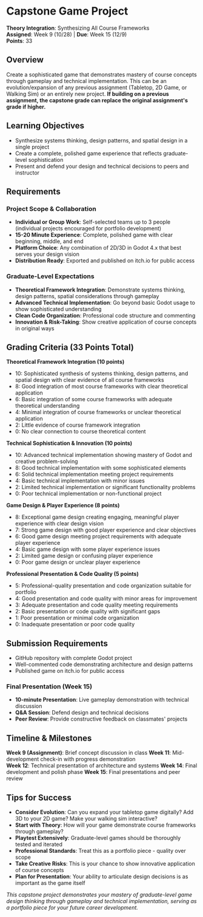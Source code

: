 
# Capstone Game Project
**Theory Integration**: Synthesizing All Course Frameworks  
**Assigned**: Week 9 (10/28) | **Due**: Week 15 (12/9)  
**Points**: 33

## Overview
Create a sophisticated game that demonstrates mastery of course concepts through gameplay and technical implementation. This can be an evolution/expansion of any previous assignment (Tabletop, 2D Game, or Walking Sim) or an entirely new project. **If building on a previous assignment, the capstone grade can replace the original assignment's grade if higher.**

## Learning Objectives
- Synthesize systems thinking, design patterns, and spatial design in a single project
- Create a complete, polished game experience that reflects graduate-level sophistication
- Present and defend your design and technical decisions to peers and instructor

## Requirements

### Project Scope & Collaboration
- **Individual or Group Work**: Self-selected teams up to 3 people (individual projects encouraged for portfolio development)
- **15-20 Minute Experience**: Complete, polished game with clear beginning, middle, and end
- **Platform Choice**: Any combination of 2D/3D in Godot 4.x that best serves your design vision
- **Distribution Ready**: Exported and published on itch.io for public access

### Graduate-Level Expectations
- **Theoretical Framework Integration**: Demonstrate systems thinking, design patterns, spatial considerations through gameplay
- **Advanced Technical Implementation**: Go beyond basic Godot usage to show sophisticated understanding
- **Clean Code Organization**: Professional code structure and commenting
- **Innovation & Risk-Taking**: Show creative application of course concepts in original ways

## Grading Criteria (33 Points Total)

**Theoretical Framework Integration (10 points)**
- 10: Sophisticated synthesis of systems thinking, design patterns, and spatial design with clear evidence of all course frameworks
- 8: Good integration of most course frameworks with clear theoretical application
- 6: Basic integration of some course frameworks with adequate theoretical understanding
- 4: Minimal integration of course frameworks or unclear theoretical application
- 2: Little evidence of course framework integration
- 0: No clear connection to course theoretical content

**Technical Sophistication & Innovation (10 points)**
- 10: Advanced technical implementation showing mastery of Godot and creative problem-solving
- 8: Good technical implementation with some sophisticated elements
- 6: Solid technical implementation meeting project requirements
- 4: Basic technical implementation with minor issues
- 2: Limited technical implementation or significant functionality problems
- 0: Poor technical implementation or non-functional project

**Game Design & Player Experience (8 points)**
- 8: Exceptional game design creating engaging, meaningful player experience with clear design vision
- 7: Strong game design with good player experience and clear objectives
- 6: Good game design meeting project requirements with adequate player experience
- 4: Basic game design with some player experience issues
- 2: Limited game design or confusing player experience
- 0: Poor game design or unclear player experience

**Professional Presentation & Code Quality (5 points)**
- 5: Professional-quality presentation and code organization suitable for portfolio
- 4: Good presentation and code quality with minor areas for improvement
- 3: Adequate presentation and code quality meeting requirements
- 2: Basic presentation or code quality with significant gaps
- 1: Poor presentation or minimal code organization
- 0: Inadequate presentation or poor code quality

## Submission Requirements

- GitHub repository with complete Godot project
- Well-commented code demonstrating architecture and design patterns
- Published game on itch.io for public access

### Final Presentation (Week 15)
- **10-minute Presentation**: Live gameplay demonstration with technical discussion
- **Q&A Session**: Defend design and technical decisions
- **Peer Review**: Provide constructive feedback on classmates' projects

## Timeline & Milestones

**Week 9 (Assignment)**: Brief concept discussion in class
**Week 11**: Mid-development check-in with progress demonstration  
**Week 12**: Technical presentation of architecture and systems
**Week 14**: Final development and polish phase
**Week 15**: Final presentations and peer review

## Tips for Success
- **Consider Evolution**: Can you expand your tabletop game digitally? Add 3D to your 2D game? Make your walking sim interactive?
- **Start with Theory**: How will your game demonstrate course frameworks through gameplay?
- **Playtest Extensively**: Graduate-level games should be thoroughly tested and iterated
- **Professional Standards**: Treat this as a portfolio piece - quality over scope
- **Take Creative Risks**: This is your chance to show innovative application of course concepts
- **Plan for Presentation**: Your ability to articulate design decisions is as important as the game itself

*This capstone project demonstrates your mastery of graduate-level game design thinking through gameplay and technical implementation, serving as a portfolio piece for your future career development.*
